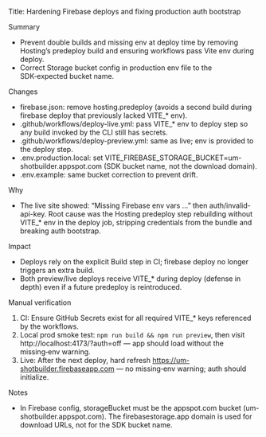 Title: Hardening Firebase deploys and fixing production auth bootstrap

Summary
- Prevent double builds and missing env at deploy time by removing Hosting’s predeploy build and ensuring workflows pass Vite env during deploy.
- Correct Storage bucket config in production env file to the SDK‑expected bucket name.

Changes
- firebase.json: remove hosting.predeploy (avoids a second build during firebase deploy that previously lacked VITE_* env).
- .github/workflows/deploy-live.yml: pass VITE_* env to deploy step so any build invoked by the CLI still has secrets.
- .github/workflows/deploy-preview.yml: same as live; env is provided to the deploy step.
- .env.production.local: set VITE_FIREBASE_STORAGE_BUCKET=um-shotbuilder.appspot.com (SDK bucket name, not the download domain).
- .env.example: same bucket correction to prevent drift.

Why
- The live site showed: “Missing Firebase env vars …” then auth/invalid-api-key. Root cause was the Hosting predeploy step rebuilding without VITE_* env in the deploy job, stripping credentials from the bundle and breaking auth bootstrap.

Impact
- Deploys rely on the explicit Build step in CI; firebase deploy no longer triggers an extra build.
- Both preview/live deploys receive VITE_* during deploy (defense in depth) even if a future predeploy is reintroduced.

Manual verification
1) CI: Ensure GitHub Secrets exist for all required VITE_* keys referenced by the workflows.
2) Local prod smoke test: `npm run build && npm run preview`, then visit http://localhost:4173/?auth=off — app should load without the missing‑env warning.
3) Live: After the next deploy, hard refresh https://um-shotbuilder.firebaseapp.com — no missing‑env warning; auth should initialize.

Notes
- In Firebase config, storageBucket must be the appspot.com bucket (um-shotbuilder.appspot.com). The firebasestorage.app domain is used for download URLs, not for the SDK bucket name.

